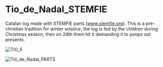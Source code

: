 # Tio_de_Nadal_STEMFIE

Catalan log made with STEMFIE parts (www.stemfie.org). This is a pre-christian tradition for winter solstice, the log is fed by the children during Christmas season, then on 24th them hit it demanding it to poops out presents.


![TIO_5](https://user-images.githubusercontent.com/79287087/145024642-c7ac7ecf-381e-49ab-a2eb-d026c221fce6.gif)


![Tió_de_Nadal_PARTS](https://user-images.githubusercontent.com/79287087/145023460-4a36c68b-1406-4b13-a704-584ba7ace277.png)
